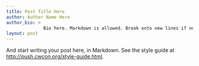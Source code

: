 ```yaml
---
title: Post Title Here
author: Author Name Here
author_bio: >
              Bio here. Markdown is allowed. Break onto new lines if necessary.
layout: post
---
```


And start writing your post here, in Markdown. See the style guide at
http://push.cwcon.org/style-guide.html.
